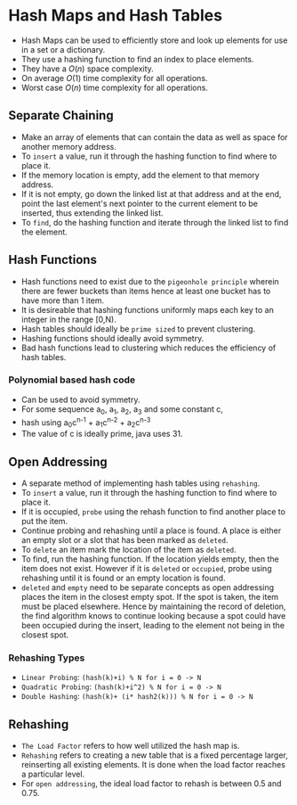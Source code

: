 # Hash Maps and Hash Tables

* Hash Maps can be used to efficiently store and look up elements for use in a set or a dictionary.
* They use a hashing function to find an index to place elements.
* They have a $O(n)$ space complexity.
* On average $O(1)$ time complexity for all operations.
* Worst case $O(n)$ time complexity for all operations.

## Separate Chaining
* Make an array of elements that can contain the data as well as space for another memory address.
* To `insert` a value, run it through the hashing function to find where to place it.
* If the memory location is empty, add the element to that memory address.
* If it is not empty, go down the linked list at that address and at the end, point the last element's next pointer to the current element to be inserted, thus extending the linked list.
* To `find`, do the hashing function and iterate through the linked list to find the element.

## Hash Functions
* Hash functions need to exist due to the `pigeonhole principle` wherein there are fewer buckets than items hence at least one bucket has to have more than 1 item.
* It is desireable that hashing functions uniformly maps each key to an integer in the range [0,N).
* Hash tables should ideally be `prime sized` to prevent clustering. 
* Hashing functions should ideally avoid symmetry.
* Bad hash functions lead to clustering which reduces the efficiency of hash tables.

### Polynomial based hash code
* Can be used to avoid symmetry.
* For some sequence a<sub>0</sub>, a<sub>1</sub>, a<sub>2</sub>, a<sub>3</sub> and some constant c,
* hash using a<sub>0</sub>c<sup>n-1</sup> + a<sub>1</sub>c<sup>n-2</sup> + a<sub>2</sub>c<sup>n-3</sup>
* The value of c is ideally prime, java uses 31.

## Open Addressing
* A separate method of implementing hash tables using `rehashing`.
* To `insert` a value, run it through the hashing function to find where to place it.
* If it is occupied, `probe` using the rehash function to find another place to put the item.
* Continue probing and rehashing until a place is found. A place is either an empty slot or a slot that has been marked as `deleted`.
* To `delete` an item mark the location of the item as `deleted`.
* To find, run the hashing function. If the location yields empty, then the item does not exist. However if it is `deleted` or `occupied`, probe using rehashing until it is found or an empty location is found.
* `deleted` and `empty` need to be separate concepts as open addressing places the item in the closest empty spot. If the spot is taken, the item must be placed elsewhere. Hence by maintaining the record of deletion, the find algorithm knows to continue looking because a spot could have been occupied during the insert, leading to the element not being in the closest spot.

### Rehashing Types
* `Linear Probing`: `(hash(k)+i) % N for i = 0 -> N`
* `Quadratic Probing`: `(hash(k)+i^2) % N for i = 0 -> N`
* `Double Hashing`: `(hash(k)+ (i* hash2(k))) % N for i = 0 -> N`


## Rehashing
* `The Load Factor` refers to how well utilized the hash map is.
* `Rehashing` refers to creating a new table that is a fixed percentage larger, reinserting all existing elements. It is done when the load factor reaches a particular level.
* For `open addressing`, the ideal load factor to rehash is between $0.5$ and $0.75$.
